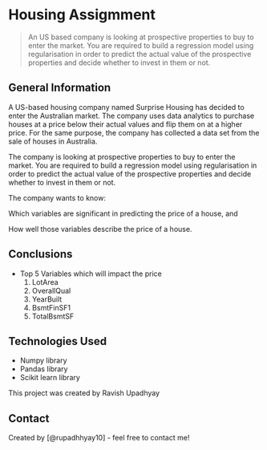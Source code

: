 # Housing Assigmment
> An US based company is looking at prospective properties to buy to enter the market. You are required to build a regression model using regularisation in order to predict the actual value of the prospective properties and decide whether to invest in them or not.


## General Information
A US-based housing company named Surprise Housing has decided to enter the Australian market. The company uses data analytics to purchase houses at a price below their actual values and flip them on at a higher price. For the same purpose, the company has collected a data set from the sale of houses in Australia.  

The company is looking at prospective properties to buy to enter the market. You are required to build a regression model using regularisation in order to predict the actual value of the prospective properties and decide whether to invest in them or not.

The company wants to know:

Which variables are significant in predicting the price of a house, and

How well those variables describe the price of a house.

## Conclusions
- Top 5 Variables which will impact the price
    1. LotArea
    2. OverallQual
    3. YearBuilt
    4. BsmtFinSF1
    5. TotalBsmtSF


## Technologies Used
- Numpy library
- Pandas library
- Scikit learn library

This project was created by Ravish Upadhyay

## Contact
Created by [@rupadhhyay10] - feel free to contact me!
